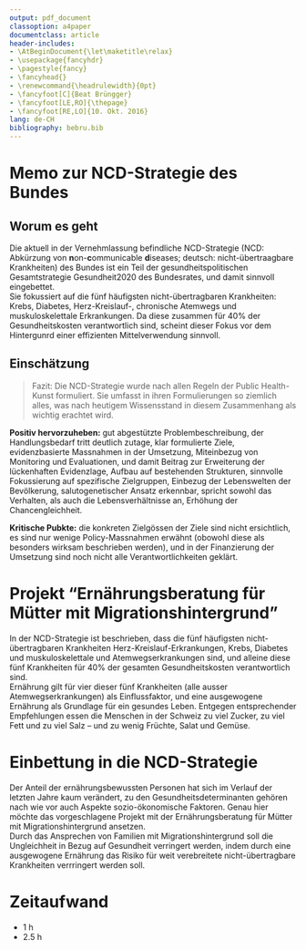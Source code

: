 ```yaml
---
output: pdf_document
classoption: a4paper
documentclass: article
header-includes:
- \AtBeginDocument{\let\maketitle\relax}
- \usepackage{fancyhdr}
- \pagestyle{fancy}
- \fancyhead{}
- \renewcommand{\headrulewidth}{0pt}
- \fancyfoot[C]{Beat Brüngger}
- \fancyfoot[LE,RO]{\thepage}
- \fancyfoot[RE,LO]{10. Okt. 2016}
lang: de-CH
bibliography: bebru.bib
---
```


# Memo zur NCD-Strategie des Bundes

## Worum es geht

Die aktuell in der Vernehmlassung befindliche NCD-Strategie (NCD: Abkürzung von **n**on-**c**ommunicable **d**iseases; deutsch: nicht-übertraagbare Krankheiten) des Bundes ist ein Teil der gesundheitspolitischen Gesamtstrategie Gesundheit2020 des Bundesrates, und damit sinnvoll eingebettet.  
Sie fokussiert auf die fünf häufigsten nicht-übertragbaren Krankheiten: Krebs, Diabetes, Herz-Kreislauf-, chronische Atemwegs und muskuloskelettale Erkrankungen. Da diese zusammen für 40% der Gesundheitskosten verantwortlich sind, scheint dieser Fokus vor dem Hintergunrd einer effizienten Mittelverwendung sinnvoll.   

## Einschätzung

> Fazit: Die NCD-Strategie wurde nach allen Regeln der Public Health-Kunst formuliert. Sie umfasst in ihren Formulierungen so ziemlich alles, was nach heutigem Wissensstand in diesem Zusammenhang als wichtig erachtet wird.

**Positiv hervorzuheben:** gut abgestützte Problembeschreibung, der Handlungsbedarf tritt deutlich zutage, klar formulierte Ziele, evidenzbasierte Massnahmen in der Umsetzung, Miteinbezug von Monitoring und Evaluationen, und damit Beitrag zur Erweiterung der lückenhaften Evidenzlage, Aufbau auf bestehenden Strukturen, sinnvolle Fokussierung auf spezifische Zielgruppen, Einbezug der Lebenswelten der Bevölkerung, salutogenetischer Ansatz erkennbar, spricht sowohl das Verhalten, als auch die Lebensverhältnisse an, Erhöhung der Chancengleichheit.  

**Kritische Pubkte:** die konkreten Zielgössen der Ziele sind nicht ersichtlich, es sind nur wenige Policy-Massnahmen erwähnt (obowohl diese als besonders wirksam beschrieben werden), und in der Finanzierung der Umsetzung sind noch nicht alle Verantwortlichkeiten geklärt.  

# Projekt “Ernährungsberatung für Mütter mit Migrationshintergrund”

In der NCD-Strategie ist beschrieben, dass die fünf häufigsten nicht-übertragbaren Krankheiten Herz-Kreislauf-Erkrankungen, Krebs, Diabetes und muskuloskelettale und Atemwegserkrankungen sind, und alleine diese fünf Krankheiten für 40% der gesamten Gesundheitskosten verantwortlich sind.  
Ernährung gilt für vier dieser fünf Krankheiten (alle ausser Atemwegserkrankungen) als Einflussfaktor, und eine ausgewogene Ernährung als Grundlage für ein gesundes Leben. Entgegen entsprechender Empfehlungen essen die Menschen in der Schweiz zu viel Zucker, zu viel Fett und zu viel Salz – und zu wenig Früchte, Salat und Gemüse.  

# Einbettung in die NCD-Strategie

Der Anteil der ernährungsbewussten Personen hat sich im Verlauf der letzten Jahre kaum verändert, zu den Gesundheitsdeterminanten gehören nach wie vor auch Aspekte sozio-ökonomische Faktoren. Genau hier möchte das vorgeschlagene Projekt mit der Ernährungsberatung für Mütter mit Migrationshintergrund ansetzen.  
Durch das Ansprechen von Familien mit Migrationshintergrund soll die Ungleichheit in Bezug auf Gesundheit verringert werden, indem durch eine ausgewogene Ernährung das Risiko für weit verebreitete nicht-übertragbare Krankheiten verrringert werden soll.

# Zeitaufwand

* 1 h
* 2.5 h
